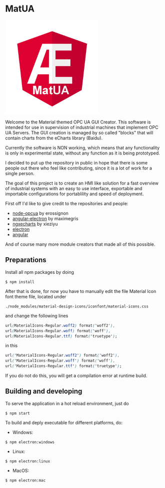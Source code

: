 # MatUA

<img src='./logo-MatUA.png' width=300>

Welcome to the Material themed OPC UA GUI Creator.
This software is intended for use in supervision of industrial machines that implement OPC UA Servers. The GUI creation is managed by so called "blocks" that will contain charts from the eCharts library (Baidu).

Currently the software is NON working, which means that any functionality is only in experimental state, without any function as it is being prototyped. 

I decided to put up the repository in public in hope that there is some people out there who feel like contributing, since it is a lot of work for a single person.

The goal of this project is to create an HMI like solution for a fast overview of industrial systems with an easy to use interface, exportable and importable configurations for portablility and speed of deployment.

First off I'd like to give credit to the repositories and people:
* [node-opcua](https://github.com/node-opcua/node-opcua) by erossignon
* [angular-electron](https://github.com/maximegris/angular-electron) by maximegris
* [ngxecharts](https://github.com/xieziyu/ngx-echarts) by xieziyu
* [electron](https://github.com/electron/electron)
* [angular](https://github.com/angular/angular)

And of course many more module creators that made all of this possible.
## Preparations

Install all npm packages by doing
``` npm
$ npm install
```
After that is done, for now you have to manually edit the file Material Icon font theme file, located under
```
./node_modules/material-design-icons/iconfont/material-icons.css
```
and change the following lines
```css
url(MaterialIcons-Regular.woff2) format('woff2'),
url(MaterialIcons-Regular.woff) format('woff'),
url(MaterialIcons-Regular.ttf) format('truetype');
```
in this
```css
url('MaterialIcons-Regular.woff2') format('woff2'),
url('MaterialIcons-Regular.woff') format('woff'),
url('MaterialIcons-Regular.ttf') format('truetype');
```
If you do not do this, you will get a compilation error at runtime build.
## Building and developing

To serve the application in a hot reload environment, just do
```npm
$ npm start
```

To build and deply executable for different platforms, do:
* Windows:
``` npm
$ npm electron:windows
```
* Linux:
``` npm
$ npm electron:linux
```
* MacOS:
``` npm
$ npm electron:mac
```
